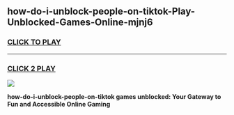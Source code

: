 
## how-do-i-unblock-people-on-tiktok-Play-Unblocked-Games-Online-mjnj6
<h3>
<a href="https://premium76.site?title=how-do-i-unblock-people-on-tiktok&ref=25A">CLICK TO PLAY</a></h3>
<hr>

<h3>
<a href="https://premium76.site?title=how-do-i-unblock-people-on-tiktok&ref=25A">CLICK 2 PLAY</a>
  
</h3>

<a href="https://premium76.site?title=how-do-i-unblock-people-on-tiktok&ref=25A"><img src="https://clearcache.store/games.png"></a>


**how-do-i-unblock-people-on-tiktok games unblocked: Your Gateway to Fun and Accessible Online Gaming**
